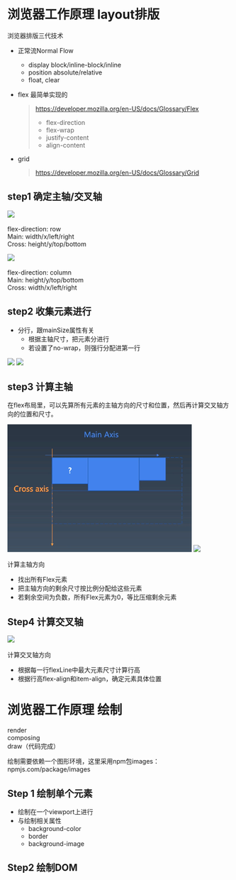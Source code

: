 # 浏览器工作原理 layout排版

浏览器排版三代技术  
+ 正常流Normal Flow
  - display block/inline-block/inline  
  - position absolute/relative  
  - float, clear
+ flex 最简单实现的
  > https://developer.mozilla.org/en-US/docs/Glossary/Flex  
  > + flex-direction
  > + flex-wrap
  > + justify-content
  > + align-content

+ grid  
  > https://developer.mozilla.org/en-US/docs/Glossary/Grid  

## step1 确定主轴/交叉轴
<img src="mainaxis_row.png" />  

flex-direction: row  
Main: width/x/left/right  
Cross: height/y/top/bottom


<img src="mainaxis_col.png" />  

flex-direction: column     
Main: height/y/top/bottom  
Cross: width/x/left/right  

## step2 收集元素进行
+ 分行，跟mainSize属性有关
    + 根据主轴尺寸，把元素分进行  
    + 若设置了no-wrap，则强行分配进第一行

<img src="flex_wrap.png">

<img src="flex_nowrap.png">

## step3 计算主轴
在flex布局里，可以先算所有元素的主轴方向的尺寸和位置，然后再计算交叉轴方向的位置和尺寸。

<img src="computeMain.png">

<img src="flex_minus.png">

计算主轴方向
+ 找出所有Flex元素  
+ 把主轴方向的剩余尺寸按比例分配给这些元素  
+ 若剩余空间为负数，所有Flex元素为0，等比压缩剩余元素

## Step4 计算交叉轴
<img src="corssaxis.png">

计算交叉轴方向
+ 根据每一行flexLine中最大元素尺寸计算行高
+ 根据行高flex-align和item-align，确定元素具体位置

# 浏览器工作原理 绘制
render  
composing  
draw（代码完成）  

绘制需要依赖一个图形环境，这里采用npm包images：  
npmjs.com/package/images

## Step 1 绘制单个元素
+ 绘制在一个viewport上进行
+ 与绘制相关属性
    + background-color
    + border
    + background-image

## Step2 绘制DOM 

